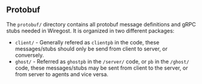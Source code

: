 ## Protobuf

The `protobuf/` directory contains all protobuf message definitions and gRPC
stubs needed in Wiregost.
It is organized in two different packages:

* `client/`    - Generally refered as `clientpb` in the code, these messages/stubs should only be send from client to server, or conversely.
* `ghost/`     - Referred as `ghostpb` in the `/server/` code, or `pb` in the `/ghost/` code, these messages/stubs may be sent from client to the server, or from server to agents and vice versa.
